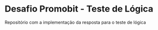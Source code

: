 # Desafio Promobit - Teste de Lógica

Repositório com a implementação da resposta para o teste de lógica
